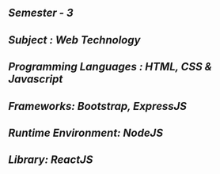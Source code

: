 <i><h2>Semester - 3</h2>
<h2>Subject : Web Technology</h2>
<h2>Programming Languages : HTML, CSS & Javascript</h2>
<h2>Frameworks: Bootstrap, ExpressJS</h2>
<h2>Runtime Environment: NodeJS</h2>
<h2>Library: ReactJS</h2></i>
